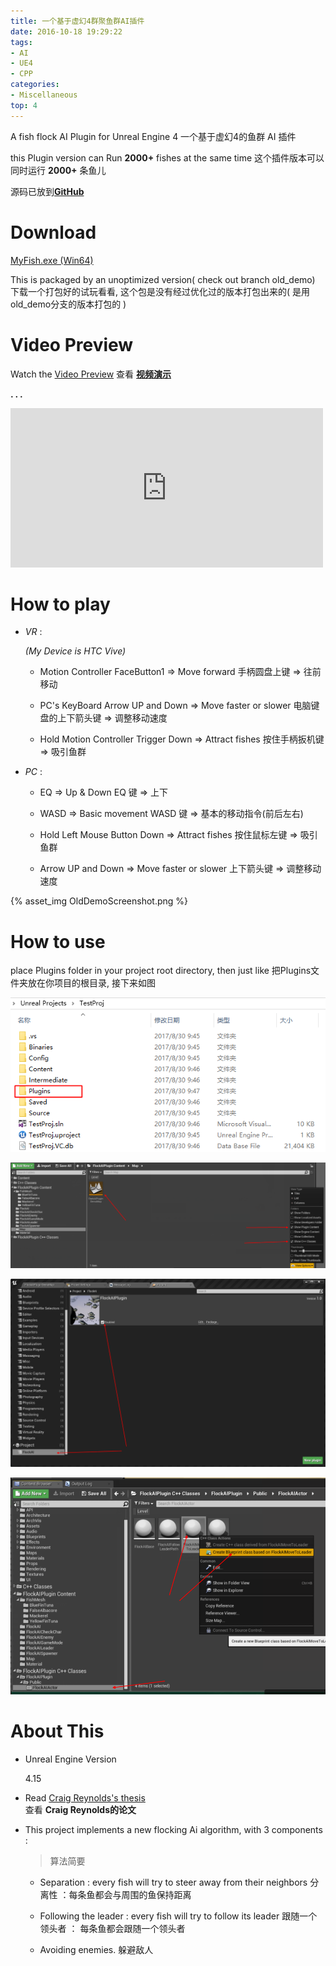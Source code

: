 ```yaml
---
title: 一个基于虚幻4群聚鱼群AI插件
date: 2016-10-18 19:29:22
tags:
- AI
- UE4
- CPP
categories:
- Miscellaneous
top: 4
---
```




A fish flock AI Plugin for Unreal Engine 4
一个基于虚幻4的鱼群 AI 插件

this Plugin version can Run **2000+** fishes at the same time
这个插件版本可以同时运行 **2000+** 条鱼儿

源码已放到[**GitHub**](https://github.com/no5ix/fish)



# Download

[<i class="fa fa-download fa-lg fa-fw"></i>MyFish.exe (Win64)](https://pan.baidu.com/s/1ghnKNjt)

This is packaged by an unoptimized version( check out  branch old_demo)
下载一个打包好的试玩看看, 这个包是没有经过优化过的版本打包出来的( 是用old_demo分支的版本打包的 )


# Video Preview 

Watch the [Video Preview](http://v.youku.com/v_show/id_XMTc2NTM4MjkyMA==.html)
查看 [**视频演示**](http://v.youku.com/v_show/id_XMTc2NTM4MjkyMA==.html)

**. . .**<!-- more -->

<iframe height=255 width=500 src='http://player.youku.com/embed/XMTc2NTM4MjkyMA==' frameborder=0 'allowfullscreen'></iframe>


# How to play

- *VR* : 

	*(My Device is HTC Vive)*

	* Motion Controller FaceButton1 => Move forward
	 手柄圆盘上键                  => 往前移动

	* PC's KeyBoard Arrow UP and Down    => Move faster or slower
	 电脑键盘的上下箭头键          =>  调整移动速度

	* Hold Motion Controller Trigger Down     => Attract fishes
	 按住手柄扳机键                    => 吸引鱼群

- *PC* :

	* EQ        =>  Up & Down
	 EQ  键     =>  上下 

	* WASD         =>  Basic movement 
	 WASD 键     =>  基本的移动指令(前后左右) 

	* Hold Left Mouse Button Down  =>  Attract fishes
	 按住鼠标左键           =>  吸引鱼群

	* Arrow UP and Down  =>  Move faster or slower
	 上下箭头键         =>  调整移动速度



{% asset_img OldDemoScreenshot.png %}

# How to use

place Plugins folder in your project root directory, then just like
把Plugins文件夹放在你项目的根目录, 接下来如图

![HowToUse1](/img/HowToUse1.png)

![HowToUse2](/img/HowToUse2.png)

![HowToUse3](/img/HowToUse3.png)

![HowToUse4](/img/HowToUse4.png)

# About This 


* Unreal Engine Version

	4.15

* Read [Craig Reynolds's thesis](http://www.red3d.com/cwr/boids/)  
查看 **Craig Reynolds的论文**

* This project implements a new flocking Ai algorithm, with 3 components : 

	> 算法简要

	* Separation : every fish will try to steer away from their neighbors 
	分离性 ：每条鱼都会与周围的鱼保持距离 

	* Following the leader : every fish will try to follow its leader
	跟随一个领头者 ： 每条鱼都会跟随一个领头者

	* Avoiding enemies.
	躲避敌人


